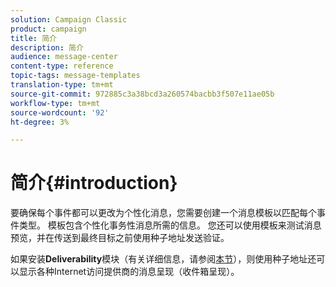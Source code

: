 ```yaml
---
solution: Campaign Classic
product: campaign
title: 简介
description: 简介
audience: message-center
content-type: reference
topic-tags: message-templates
translation-type: tm+mt
source-git-commit: 972885c3a38bcd3a260574bacbb3f507e11ae05b
workflow-type: tm+mt
source-wordcount: '92'
ht-degree: 3%

---
```



# 简介{#introduction}

要确保每个事件都可以更改为个性化消息，您需要创建一个消息模板以匹配每个事件类型。 模板包含个性化事务性消息所需的信息。 您还可以使用模板来测试消息预览，并在传送到最终目标之前使用种子地址发送验证。

如果安装&#x200B;**Deliverability**&#x200B;模块（有关详细信息，请参阅[本节](../../delivery/using/about-deliverability.md)），则使用种子地址还可以显示各种Internet访问提供商的消息呈现（收件箱呈现）。
